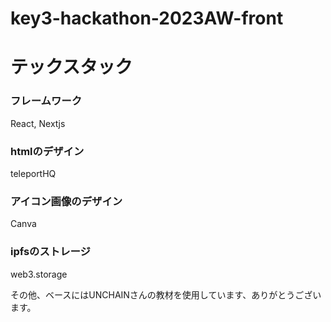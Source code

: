 # key3-hackathon-2023AW-front
# テックスタック

### フレームワーク
React, Nextjs

### htmlのデザイン
teleportHQ

### アイコン画像のデザイン
Canva

### ipfsのストレージ
web3.storage

その他、ベースにはUNCHAINさんの教材を使用しています、ありがとうございます。
